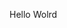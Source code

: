 Hello Wolrd



































































































































































































































































































































































































































































































































































































































































































































































































































































































































































































































































































































































































































































































































































































































































































































































































































































































































































































































































































































































































































































































































































































































































































































































































































































































































































































































































































































































































































































































































































































































































































































































































































































































































































































































































































































































































































































































































































































































































































































































































































































